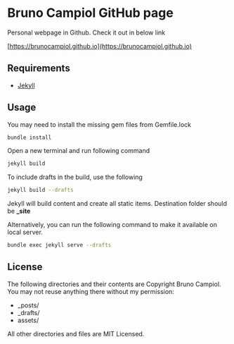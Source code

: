 # Bruno Campiol GitHub page

Personal webpage in Github. Check it out in below link

[https://brunocampiol.github.io](https://brunocampiol.github.io)

## Requirements

- [Jekyll](https://jekyllrb.com)

## Usage

You may need to install the missing gem files from Gemfile.lock

```bash
bundle install
```

Open a new terminal and run following command

```bash
jekyll build
```

To include drafts in the build, use the following

```bash
jekyll build --drafts
```

Jekyll will build content and create all static items.
Destination folder should be **_site**

Alternatively, you can run the following command to make it available on local server.

```bash
bundle exec jekyll serve --drafts
```

## License

The following directories and their contents are Copyright Bruno Campiol.
You may not reuse anything there without my permission:

- \_posts/
- \_drafts/
- assets/

All other directories and files are MIT Licensed.
